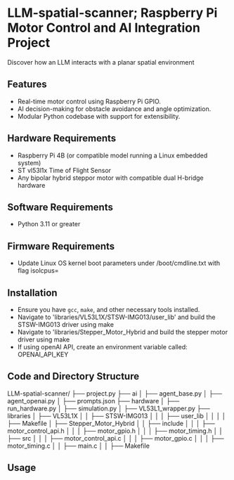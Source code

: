 # LLM-spatial-scanner; Raspberry Pi Motor Control and AI Integration Project
Discover how an LLM interacts with a planar spatial environment

## Features
- Real-time motor control using Raspberry Pi GPIO.
- AI decision-making for obstacle avoidance and angle optimization.
- Modular Python codebase with support for extensibility.

## Hardware Requirements
 - Raspberry Pi 4B (or compatible model running a Linux embedded system)
 - ST vl53l1x Time of Flight Sensor
 - Any bipolar hybrid steppor motor with compatible dual H-bridge hardware

## Software Requirements
 - Python 3.11 or greater

## Firmware Requirements
 - Update Linux OS kernel boot parameters under /boot/cmdline.txt with flag isolcpus=<cpu core>

## Installation
 - Ensure you have `gcc`, `make`, and other necessary tools installed.
 - Navigate to 'libraries/VL53L1X/STSW-IMG013/user_lib' and build the STSW-IMG013 driver using make
 - Navigate to 'libraries/Stepper_Motor_Hybrid and build the stepper motor driver using make
 - If using openAI API, create an environment variable called:  OPENAI_API_KEY

## Code and Directory Structure
LLM-spatial-scanner/
├── project.py
├── ai
│   ├── agent_base.py
│   ├── agent_openai.py
│   ├── prompts.json
├── hardware
│   ├── run_hardware.py
│   ├── simulation.py
│   ├── VL53L1_wrapper.py
├── libraries
│   ├── VL53L1X
│   │   ├── STSW-IMG013
│   │   │   ├── user_lib
│   │   │   │   ├── Makefile
│   ├── Stepper_Motor_Hybrid
│   │   ├── include
│   │   │   ├── motor_control_api.h
│   │   │   ├── motor_gpio.h
│   │   │   ├── motor_timing.h
│   │   ├── src
│   │   │   ├── motor_control_api.c
│   │   │   ├── motor_gpio.c
│   │   │   ├── motor_timing.c
│   │   ├── main.c
│   │   ├── Makefile

    
## Usage
